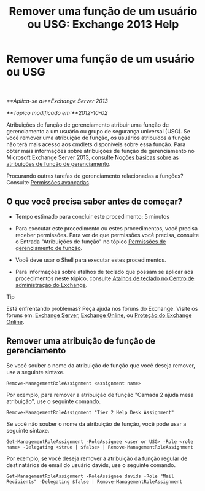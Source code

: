 ﻿---
title: 'Remover uma função de um usuário ou USG: Exchange 2013 Help'
TOCTitle: Remover uma função de um usuário ou USG
ms:assetid: df3510ef-e0c2-4d3c-81b0-7dc3e70c01a0
ms:mtpsurl: https://technet.microsoft.com/pt-br/library/Dd351196(v=EXCHG.150)
ms:contentKeyID: 50486864
ms.date: 05/22/2018
mtps_version: v=EXCHG.150
ms.translationtype: MT
---

# Remover uma função de um usuário ou USG

 

_**Aplica-se a:**Exchange Server 2013_

_**Tópico modificado em:**2012-10-02_

Atribuições de função de gerenciamento atribuir uma função de gerenciamento a um usuário ou grupo de segurança universal (USG). Se você remover uma atribuição de função, os usuários atribuídos à função não terá mais acesso aos cmdlets disponíveis sobre essa função. Para obter mais informações sobre atribuições de função de gerenciamento no Microsoft Exchange Server 2013, consulte [Noções básicas sobre as atribuições de função de gerenciamento](understanding-management-role-assignments-exchange-2013-help.md).

Procurando outras tarefas de gerenciamento relacionadas a funções? Consulte [Permissões avançadas](advanced-permissions-exchange-2013-help.md).

## O que você precisa saber antes de começar?

  - Tempo estimado para concluir este procedimento: 5 minutos

  - Para executar este procedimento ou estes procedimentos, você precisa receber permissões. Para ver de que permissões você precisa, consulte o Entrada "Atribuições de função" no tópico [Permissões de gerenciamento de função](role-management-permissions-exchange-2013-help.md).

  - Você deve usar o Shell para executar estes procedimentos.

  - Para informações sobre atalhos de teclado que possam se aplicar aos procedimentos neste tópico, consulte [Atalhos de teclado no Centro de administração do Exchange](keyboard-shortcuts-in-the-exchange-admin-center-exchange-online-protection-help.md).


> [!TIP]
> Está enfrentando problemas? Peça ajuda nos fóruns do Exchange. Visite os fóruns em: <A href="https://go.microsoft.com/fwlink/p/?linkid=60612">Exchange Server</A>, <A href="https://go.microsoft.com/fwlink/p/?linkid=267542">Exchange Online</A>, ou <A href="https://go.microsoft.com/fwlink/p/?linkid=285351">Proteção do Exchange Online</A>.



## Remover uma atribuição de função de gerenciamento

Se você souber o nome da atribuição de função que você deseja remover, use a seguinte sintaxe.

    Remove-ManagementRoleAssignment <assignment name>

Por exemplo, para remover a atribuição de função "Camada 2 ajuda mesa atribuição", use o seguinte comando.

    Remove-ManagementRoleAssignment "Tier 2 Help Desk Assignment"

Se você não souber o nome da atribuição de função, você pode usar a seguinte sintaxe.

    Get-ManagementRoleAssignment -RoleAssignee <user or USG> -Role <role name> -Delegating <$true | $false> | Remove-ManagementRoleAssignment 

Por exemplo, se você deseja remover a atribuição da função regular de destinatários de email do usuário davids, use o seguinte comando.

    Get-ManagementRoleAssignment -RoleAssignee davids -Role "Mail Recipients" -Delegating $false | Remove-ManagementRoleAssignment

